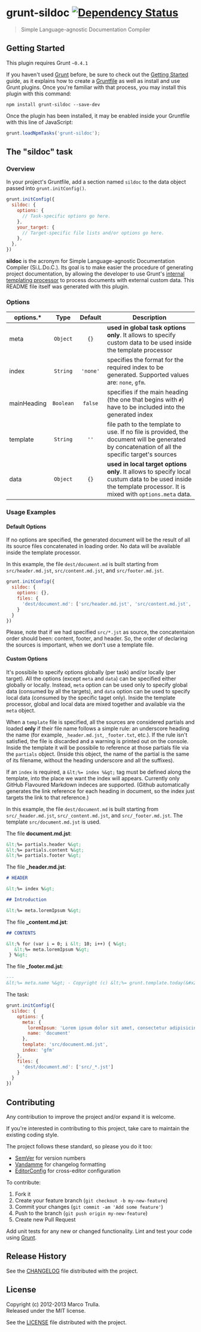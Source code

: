 # grunt-sildoc [![Dependency Status](https://gemnasium.com/Ragnarokkr/grunt-sildoc.png)](https://gemnasium.com/Ragnarokkr/grunt-sildoc) 

> Simple Language-agnostic Documentation Compiler


## Getting Started
This plugin requires Grunt `~0.4.1`

If you haven't used [Grunt][grunt] before, be sure to check out the [Getting Started][getting-started] guide, as it explains how to create a [Gruntfile][] as well as install and use Grunt plugins. Once you're familiar with that process, you may install this plugin with this command:

```shell
npm install grunt-sildoc --save-dev
```

Once the plugin has been installed, it may be enabled inside your Gruntfile with this line of JavaScript:

```js
grunt.loadNpmTasks('grunt-sildoc');
```

## The "sildoc" task

### Overview
In your project's Gruntfile, add a section named `sildoc` to the data object passed into `grunt.initConfig()`.

```js
grunt.initConfig({
  sildoc: {
    options: {
      // Task-specific options go here.
    },
    your_target: {
      // Target-specific file lists and/or options go here.
    },
  },
})
```

**sildoc** is the acronym for Simple Language-agnostic Documentation Compiler (Si.L.Do.C.). Its goal is to make easier the procedure of generating project documentation, by allowing the developer to use Grunt's [internal templating processor][grunt-template] to process documents with external custom data. This README file itself was generated with this plugin.

### Options

options.* | Type | Default | Description
---|:-:|:-:|---
meta|`Object`|`{}`|**used in global task options only**. It allows to specify custom data to be used inside the template processor
index|`String`|`'none'`|specifies the format for the required index to be generated. Supported values are: `none`, `gfm`.
mainHeading|`Boolean`|`false`|specifies if the main heading (the one that begins with `#`) have to be included into the generated index
template|`String`|`''`|file path to the template to use. If no file is provided, the document will be generated by concatenation of all the specific target's sources
data|`Object`|`{}`|**used in local target options only**. It allows to specify local custum data to be used inside the template processor. It is mixed with `options.meta` data.

### Usage Examples

#### Default Options
If no options are specified, the generated document will be the result of all its source files concatenated in loading
order. No data will be available inside the template processor.

In this example, the file `dest/document.md` is built starting from `src/header.md.jst`, `src/content.md.jst`, and `src/footer.md.jst`.

```js
grunt.initConfig({
  sildoc: {
    options: {},
    files: {
      'dest/document.md': ['src/header.md.jst', 'src/content.md.jst', 'src/footer.md.jst']
    }
  }
})
```

Please, note that if we had specified `src/*.jst` as source, the concatentaion order should been: content, footer, and header. So, the order of declaring the sources is important, when we don't use a template file.

#### Custom Options
It's possibile to specify options globally (per task) and/or locally (per target). All the options (except `meta` and `data`) can be specified either globally or locally. Instead, `meta` option can be used only to specify global data (consumed by all the targets), and `data` option can be used to specify local data (consumed by the specific taget only). Inside the template processor, global and local data are mixed together and available via the `meta` object.

When a `template` file is specified, all the sources are considered partials and loaded **only** if their file name follows a simple rule: an underscore heading the name (for example, `_header.md.jst`, `_footer.txt`, etc.). If the rule isn't satisfied, the file is discarded and a warning is printed out on the console. Inside the template it will be possibile to reference at those partials file via the `partials` object. (Inside this object, the name of the partial is the same of its filename, without the heading underscore and all the suffixes).

If an `index` is required, a `&lt;%= index %&gt;` tag must be defined along the template, into the place we want the index will appears. Currently only GitHub Flavoured Markdown indeces are supported. (Github automatically generates the link reference for each heading in document, so the index just targets the link to that reference.)

In this example, the file `dest/document.md` is built starting from `src/_header.md.jst`, `src/_content.md.jst`, and `src/_footer.md.jst`. The template `src/document.md.jst` is used.

The file **document.md.jst**:

```markdown
&lt;%= partials.header %&gt;
&lt;%= partials.content %&gt;
&lt;%= partials.footer %&gt;
```

The file **_header.md.jst**:

```markdown
# HEADER

&lt;%= index %&gt;

## Introduction

&lt;%= meta.loremIpsum %&gt;
```

The file **_content.md.jst**:

```markdown
## CONTENTS

&lt;% for (var i = 0; i &lt; 10; i++) { %&gt;
   &lt;%= meta.loremIpsum %&gt;
 } %&gt;
```

The file **_footer.md.jst**:

```markdown
---
&lt;%= meta.name %&gt; - Copyright (c) &lt;%= grunt.template.today(&#x27;yyyy&#x27;) %&gt;
```

The task:

```js
grunt.initConfig({
  sildoc: {
    options: {
      meta: {
        loremIpsum: 'Lorem ipsum dolor sit amet, consectetur adipisicing elit.',
        name: 'document'
      },
      template: 'src/document.md.jst',
      index: 'gfm'
    },
    files: {
      'dest/document.md': ['src/_*.jst']
    }
  }
})
```

## Contributing

Any contribution to improve the project and/or expand it is welcome.

If you're interested in contributing to this project, take care to maintain the
existing coding style.

The project follows these standard, so please you do it too:

* [SemVer][] for version numbers
* [Vandamme][] for changelog formatting
* [EditorConfig][] for cross-editor configuration

To contribute:

1. Fork it
2. Create your feature branch (`git checkout -b my-new-feature`)
3. Commit your changes (`git commit -am 'Add some feature'`)
4. Push to the branch (`git push origin my-new-feature`)
5. Create new Pull Request

Add unit tests for any new or changed functionality. Lint and test
your code using [Grunt][grunt].

## Release History

See the [CHANGELOG][] file distributed with the project.

## License

Copyright (c) 2012-2013 Marco Trulla.<br>
Released under the MIT license.

See the [LICENSE][] file distributed with the project.


[nodejs]: http://nodejs.org/
[npm]: http://npmjs.org/
[grunt]: http://gruntjs.com/
[getting-started]: http://gruntjs.com/getting-started
[Gruntfile]: http://gruntjs.com/sample-gruntfile
[grunt-template]: http://gruntjs.com/api/grunt.template

[SemVer]: http://semver.org/
[Vandamme]: https://github.com/tech-angels/vandamme
[EditorConfig]: http://editorconfig.org/

[CHANGELOG]: CHANGELOG.md
[LICENSE]: LICENSE-MIT
